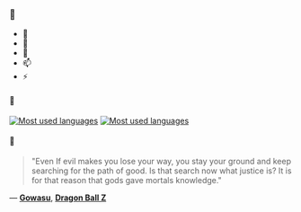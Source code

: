 ### 👋

- 🔭
- 🌱
- 💬
- 📫
- ⚡

#### 🧏

[![Most used languages](https://github-readme-stats-aynah.vercel.app/api/top-langs/?username=aynh&theme=solarized-dark&langs_count=6&layout=compact&hide_title=true)](https://github.com/anuraghazra/github-readme-stats#gh-dark-mode-only)
[![Most used languages](https://github-readme-stats-aynah.vercel.app/api/top-langs/?username=aynh&theme=solarized-light&langs_count=6&layout=compact&hide_title=true)](https://github.com/anuraghazra/github-readme-stats#gh-light-mode-only)

#### 💬

> "Even If evil makes you lose your way, you stay your ground and keep searching for the path of good. Is that search now what justice is? It is for that reason that gods gave mortals knowledge."

&mdash; [**Gowasu**](https://myanimelist.net/character.php?q=Gowasu&cat=character), [**Dragon Ball Z**](https://myanimelist.net/search/all?q=Dragon%20Ball%20Z&cat=all)
